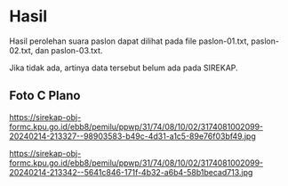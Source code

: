 # Hasil

Hasil perolehan suara paslon dapat dilihat pada file paslon-01.txt, paslon-02.txt, dan paslon-03.txt.

Jika tidak ada, artinya data tersebut belum ada pada SIREKAP.

## Foto C Plano

https://sirekap-obj-formc.kpu.go.id/ebb8/pemilu/ppwp/31/74/08/10/02/3174081002099-20240214-213327--98903583-b49c-4d31-a1c5-89e76f03bf49.jpg

https://sirekap-obj-formc.kpu.go.id/ebb8/pemilu/ppwp/31/74/08/10/02/3174081002099-20240214-213342--5641c846-171f-4b32-a6b4-58b1becad713.jpg
